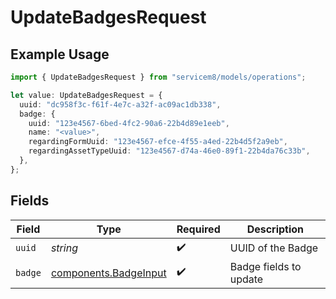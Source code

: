 # UpdateBadgesRequest

## Example Usage

```typescript
import { UpdateBadgesRequest } from "servicem8/models/operations";

let value: UpdateBadgesRequest = {
  uuid: "dc958f3c-f61f-4e7c-a32f-ac09ac1db338",
  badge: {
    uuid: "123e4567-6bed-4fc2-90a6-22b4d89e1eeb",
    name: "<value>",
    regardingFormUuid: "123e4567-efce-4f55-a4ed-22b4d5f2a9eb",
    regardingAssetTypeUuid: "123e4567-d74a-46e0-89f1-22b4da76c33b",
  },
};
```

## Fields

| Field                                                          | Type                                                           | Required                                                       | Description                                                    |
| -------------------------------------------------------------- | -------------------------------------------------------------- | -------------------------------------------------------------- | -------------------------------------------------------------- |
| `uuid`                                                         | *string*                                                       | :heavy_check_mark:                                             | UUID of the Badge                                              |
| `badge`                                                        | [components.BadgeInput](../../models/components/badgeinput.md) | :heavy_check_mark:                                             | Badge fields to update                                         |